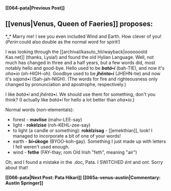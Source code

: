 **[[064-pata|Previous Post]]**

## [[venus|Venus, Queen of Faeries]] proposes:

\*\_\* Marry me! I see you even included Wind and Earth. How clever of you! (_Perin_ could also double as the normal word for spirit!)

I was looking through the [[archival/kasuto_hli/wayback|ooooooold Kas.net]] (thanks, Lysia!) and found the old Hylian Language. Well, not much has changed in three and a half years, but a few words did, most notably hello and good-bye. Hello used to be **_batá•í_** (bah-TIE), and now it's _oha•io_ (oh-HIGH-oh). Goodbye used to be **_jhënta•i_** (JHEHN-tie) and now it's _sajaná•í_ (Sah-jah-NIGH). (The words for fire and righteousness only changed by pronunciation and apostrophe, respectively.)

I like _batá•í_ and _jhënta•i_. We should use them for something, don't you think? (I actually like _batá•í_ for hello a lot better than _oha•io_.)

Normal words (non-elementals):

* forest - **mavlise** (mahv-LEE-say)
* light - **rokèlzise** (roh-KEHL-zee-say)
* to light (a candle or something): **rokèlzisag** - [[emekthian]], look! I managed to incorporate a bit of one of your words!
* earth - **bí•úkoge** (BYOO-koh-gay). Something I just made up with letters I felt weren't used enough.
* wind - **fethe** (FAY-thay; rom Old Irish "feth", meaning "air")

Oh, and I found a mistake in the .doc, Pata. I SWITCHED _ënt_ and _ont._ Sorry about that!

**[[066-pata|Next Post: Pata Hikari]]**
**[[065a-venus-austin|Commentary: Austin Springer]]**
